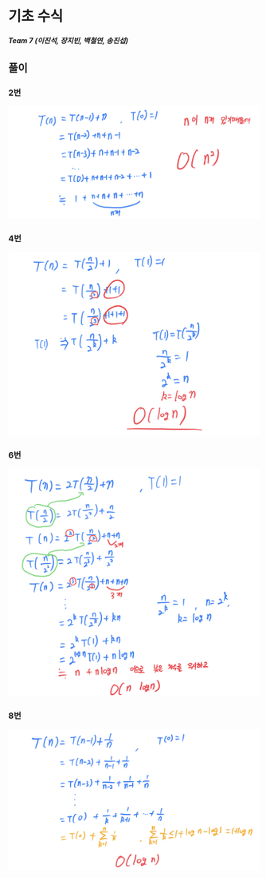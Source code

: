 # 기초 수식

##### Team 7 (이진석, 장지빈, 백철연, 송진섭)

## 풀이

### 2번

![](4_기초_수식.assets/2.png)

### 4번

![4](4_기초_수식.assets/4.png)

### 6번

![6](4_기초_수식.assets/6.png)

### 8번

![8](4_기초_수식.assets/8.png)


